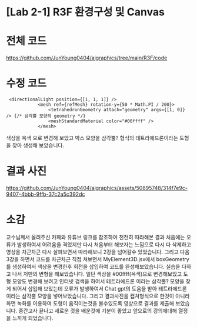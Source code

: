 # [Lab 2-1] R3F 환경구성 및 Canvas

# 전체 코드
https://github.com/JunYoung0404/aigraphics/tree/main/R3F/code

# 수정 코드
```
 <directionalLight position={[1, 1, 1]} />
            <mesh ref={refMesh} rotation-y={50 * Math.PI / 200}>
                <tetrahedronGeometry attach="geometry" args={[1, 0]} /> {/* 삼각뿔 모양의 geometry */}
                <meshStandardMaterial color="#00ffff" />
            </mesh>
```
색상을 옥색 으로 변경해 보았고 박스 모양을 삼각뿔? 형식의 테트라에드론이라는 도형을 찾아 생성해 보았습니다.

# 결과 사진


https://github.com/JunYoung0404/aigraphics/assets/50895748/314f7e9c-9407-4bbb-9ffb-37c2a5c392dc


# 소감
교수님께서 올려주신 카페와 유튜브 링크를 참조하여 천천히 따라해본 결과 처음에는 오류가 발생하여서 어려움을 격었지만 다시 처음부터 해보자는 느낌으로 다시 다 삭제하고 영상을 차근차근 다시 살펴보면서
따라해보니 2강을 넘어갈수 있었습니다. 그리고 다음 3강을 하면서 코드를 차근차근 직접 쳐보면서 MyElement3D.jsx에서 boxGeometry를 생성하여서 색상을 변경한후 회전을 삽입하여 코드를 완성해보았습니다.
실습을 다하고 나서 저만의 변형을 해보았습니다. 일단 색상을 #00ffff(옥색)으로 변경해보았고 도형 모양도 변경해 보려고 인터넷 검색을 하여서 테트라에드론 이라는 삼각뿔? 모양을 찾게 되어서 삽입해 보았는데 오류가 발생하여서
Chat gpt의 도움을 받아 테트라에드론이라는 삼각뿔 모양을 넣어보았습니다. 그리고 결과사진을 캡쳐형식으로 한것이 아니라 화면 녹화를 이용하여 도형이 움직이는것을 볼수있도록 영상으로 결과를 제출해 보았습니다.
중간고사 끝나고 새로운 것을 배운것에 기분이 좋았고 앞으로의 강의에대해 열정을 느끼게 되었습니다. 
